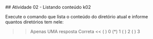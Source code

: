 ## Atividade 02 - Listando conteúdo k02

Execute o comando que lista o conteúdo do diretório atual e informe quantos diretórios tem nele:

>>Apenas UMA resposta Correta <<
( ) 0
(*) 1
( ) 2
( ) 3


